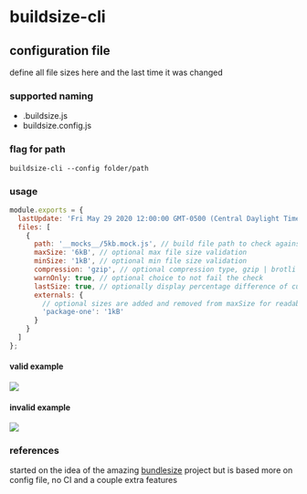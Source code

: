# buildsize-cli

## configuration file

define all file sizes here and the last time it was changed

### supported naming

- .buildsize.js
- buildsize.config.js

### flag for path

```shell
buildsize-cli --config folder/path
```

### usage

```js
module.exports = {
  lastUpdate: 'Fri May 29 2020 12:00:00 GMT-0500 (Central Daylight Time)', // optional timestamp
  files: [
    {
      path: '__mocks__/5kb.mock.js', // build file path to check against
      maxSize: '6kB', // optional max file size validation
      minSize: '1kB', // optional min file size validation
      compression: 'gzip', // optional compression type, gzip | brotli
      warnOnly: true, // optional choice to not fail the check
      lastSize: true, // optionally display percentage difference of current size and last set max size
      externals: {
        // optional sizes are added and removed from maxSize for readabliity
        'package-one': '1kB'
      }
    }
  ]
};
```

#### valid example

![](https://i.imgur.com/OhYdEHc.png)

#### invalid example

![](https://i.imgur.com/qn9c8Lq.png)

### references

started on the idea of the amazing [bundlesize](https://github.com/siddharthkp/bundlesize) project but is based more on config file, no CI and a couple extra features
